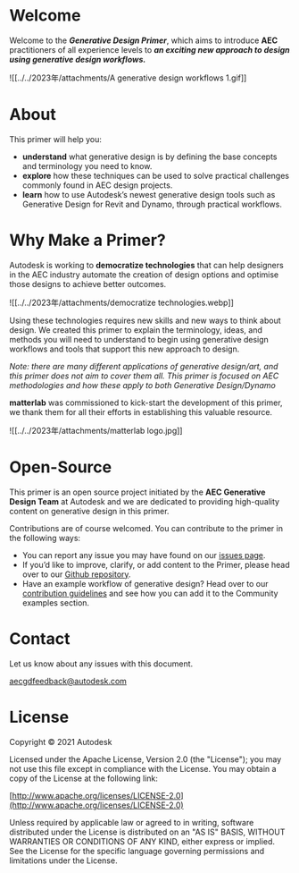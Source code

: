 # Welcome

Welcome to the **_Generative Design Primer_**, which aims to introduce **AEC** practitioners of all experience levels to **_an exciting new approach to design using generative design workflows._**

![[../../2023年/attachments/A generative design workflows 1.gif]]

# About

This primer will help you:

- **understand** what generative design is by defining the base concepts and terminology you need to know.
- **explore** how these techniques can be used to solve practical challenges commonly found in AEC design projects.
- **learn** how to use Autodesk’s newest generative design tools such as Generative Design for Revit and Dynamo, through practical workflows.

# Why Make a Primer?

Autodesk is working to **democratize technologies** that can help designers in the AEC industry automate the creation of design options and optimise those designs to achieve better outcomes.

![[../../2023年/attachments/democratize technologies.webp]]

Using these technologies requires new skills and new ways to think about design. We created this primer to explain the terminology, ideas, and methods you will need to understand to begin using generative design workflows and tools that support this new approach to design.

_Note: there are many different applications of generative design/art, and this primer does not aim to cover them all. This primer is focused on AEC methodologies and how these apply to both Generative Design/Dynamo_

**matterlab** was commissioned to kick-start the development of this primer, we thank them for all their efforts in establishing this valuable resource.

![[../../2023年/attachments/matterlab logo.jpg]]

# Open-Source

This primer is an open source project initiated by the **AEC Generative Design Team** at Autodesk and we are dedicated to providing high-quality content on generative design in this primer.

Contributions are of course welcomed. You can contribute to the primer in the following ways:

- You can report any issue you may have found on our [issues page](https://github.com/DynamoDS/GenerativePrimer/issues).
- If you’d like to improve, clarify, or add content to the Primer, please head over to our [Github repository](https://github.com/DynamoDS/GenerativePrimer).
- Have an example workflow of generative design? Head over to our [contribution guidelines](https://github.com/DynamoDS/RefineryPrimer/blob/master/CONTRIBUTING.md) and see how you can add it to the Community examples section.

# Contact

Let us know about any issues with this document.

[aecgdfeedback@autodesk.com](mailto:aecgdfeedback@autodesk.com)

# License

Copyright © 2021 Autodesk

Licensed under the Apache License, Version 2.0 (the "License"); you may not use this file except in compliance with the License. You may obtain a copy of the License at the following link:

[http://www.apache.org/licenses/LICENSE-2.0](http://www.apache.org/licenses/LICENSE-2.0)

Unless required by applicable law or agreed to in writing, software distributed under the License is distributed on an "AS IS" BASIS, WITHOUT WARRANTIES OR CONDITIONS OF ANY KIND, either express or implied. See the License for the specific language governing permissions and limitations under the License.
